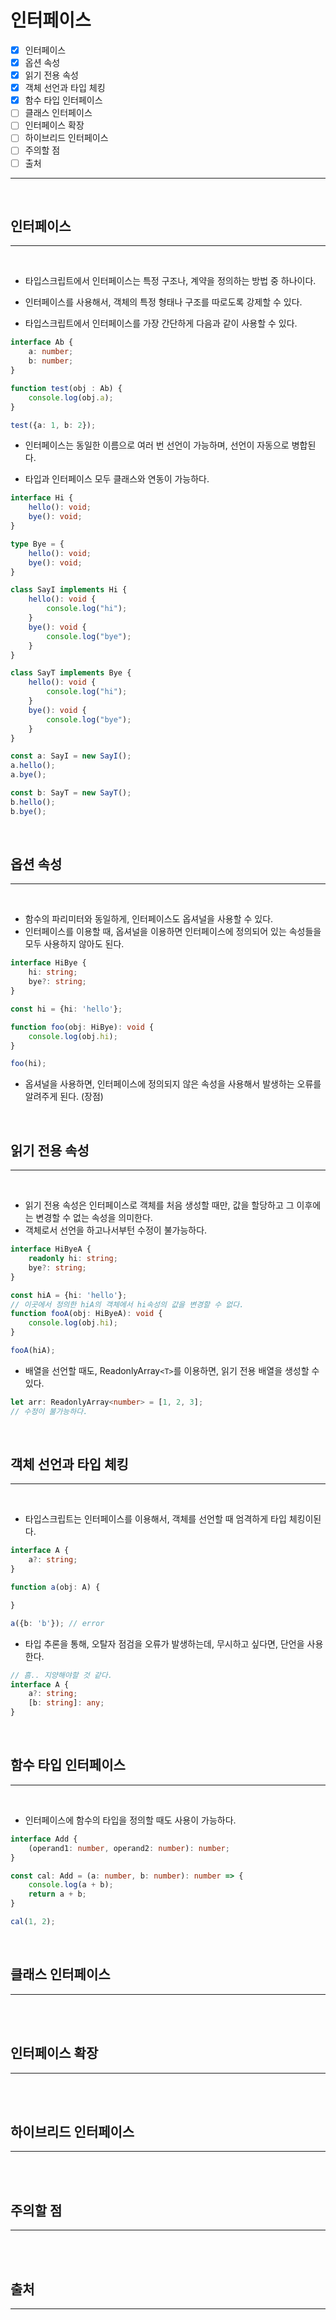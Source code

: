 # 인터페이스

- [x] 인터페이스
- [x] 옵션 속성
- [x] 읽기 전용 속성
- [x] 객체 선언과 타입 체킹
- [x] 함수 타입 인터페이스
- [ ] 클래스 인터페이스
- [ ] 인터페이스 확장
- [ ] 하이브리드 인터페이스
- [ ] 주의할 점
- [ ] 출처

---

</br>

## 인터페이스

---

</br>

- 타입스크립트에서 인터페이스는 특정 구조나, 계약을 정의하는 방법 중 하나이다.
- 인터페이스를 사용해서, 객체의 특정 형태나 구조를 따로도록 강제할 수 있다.

- 타입스크립트에서 인터페이스를 가장 간단하게 다음과 같이 사용할 수 있다.
```ts
interface Ab {
    a: number;
    b: number;
}

function test(obj : Ab) {
    console.log(obj.a);
}

test({a: 1, b: 2});
```

- 인터페이스는 동일한 이름으로 여러 번 선언이 가능하며, 선언이 자동으로 병합된다.

- 타입과 인터페이스 모두 클래스와 연동이 가능하다.

```ts
interface Hi {
    hello(): void;
    bye(): void;
}

type Bye = {
    hello(): void;
    bye(): void;
}

class SayI implements Hi {
    hello(): void {
        console.log("hi");
    }
    bye(): void {
        console.log("bye");
    }
}

class SayT implements Bye {
    hello(): void {
        console.log("hi");
    }
    bye(): void {
        console.log("bye");
    }
}

const a: SayI = new SayI();
a.hello();
a.bye();

const b: SayT = new SayT();
b.hello();
b.bye();
```

</br>

## 옵션 속성

---

</br>

- 함수의 파리미터와 동일하게, 인터페이스도 옵셔널을 사용할 수 있다.
- 인터페이스를 이용할 때, 옵셔널을 이용하면 인터페이스에 정의되어 있는 속성들을 모두 사용하지 않아도 된다.

```ts
interface HiBye {
    hi: string;
    bye?: string;
}

const hi = {hi: 'hello'};

function foo(obj: HiBye): void {
    console.log(obj.hi);
}

foo(hi);
```

- 옵셔널을 사용하면, 인터페이스에 정의되지 않은 속성을 사용해서 발생하는 오류를 알려주게 된다. (장점)

</br>

## 읽기 전용 속성

---

</br>

- 읽기 전용 속성은 인터페이스로 객체를 처음 생성할 때만, 값을 할당하고 그 이후에는 변경할 수 없는 속성을 의미한다.
- 객체로서 선언을 하고나서부턴 수정이 불가능하다.

```ts
interface HiByeA {
    readonly hi: string;
    bye?: string;
}

const hiA = {hi: 'hello'};
// 이곳에서 정의한 hiA의 객체에서 hi속성의 값을 변경할 수 없다.
function fooA(obj: HiByeA): void {
    console.log(obj.hi);
}

fooA(hiA);
```

- 배열을 선언할 때도, ReadonlyArray`<T>`를 이용하면, 읽기 전용 배열을 생성할 수 있다.

```ts
let arr: ReadonlyArray<number> = [1, 2, 3];
// 수정이 불가능하다. 
```

</br>

## 객체 선언과 타입 체킹

---

</br>

- 타입스크립트는 인터페이스를 이용해서, 객체를 선언할 때 엄격하게 타입 체킹이된다.

```ts
interface A {
    a?: string; 
}

function a(obj: A) {

}

a({b: 'b'}); // error
```

- 타입 추론을 통해, 오탈자 점검을 오류가 발생하는데, 무시하고 싶다면, 단언을 사용한다.

```ts
// 흠.. 지양해야할 것 같다.
interface A {
    a?: string;
    [b: string]: any;
}
```

</br>

## 함수 타입 인터페이스

---

</br>

- 인터페이스에 함수의 타입을 정의할 때도 사용이 가능하다.

```ts
interface Add {
    (operand1: number, operand2: number): number;
}

const cal: Add = (a: number, b: number): number => {
    console.log(a + b);
    return a + b;
}

cal(1, 2);
```

</br>

## 클래스 인터페이스

---

</br>

</br>

## 인터페이스 확장

---

</br>

</br>

## 하이브리드 인터페이스

---

</br>

</br>

## 주의할 점

---

</br>

</br>

## 출처

---

</br>

> 

</br>